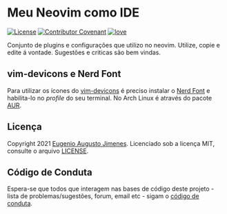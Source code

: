 # Meu Neovim como IDE

[![License](https://img.shields.io/badge/License-MIT-lightgray)](/LICENSE)
[![Contributor Covenant](https://img.shields.io/badge/Contributor%20Covenant-2.0-lightblue)](/code_of_conduct.md)
[![love](https://img.shields.io/badge/Build%20With-%F0%9F%96%A4-lightgreen)](https://callmarx.github.io)

Conjunto de plugins e configurações que utilizo no neovim. Utilize, copie e edite á vontade.
Sugestões e criticas são bem vindas.

## vim-devicons e Nerd Font

Para utilizar os ícones do [vim-devicons](https://github.com/ryanoasis/vim-devicons) é preciso
instalar o [Nerd Font](https://www.nerdfonts.com) e habilita-lo no *profile* do seu terminal. No
Arch Linux é através do pacote [AUR](https://aur.archlinux.org/packages/nerd-fonts-complete).

## Licença

Copyright 2021 [Eugenio Augusto Jimenes](https://callmarx.github.io).
Licenciado sob a licença MIT, consulte o arquivo [LICENSE](/LICENSE).

## Código de Conduta

Espera-se que todos que interagem nas bases de código deste projeto - lista de problemas/sugestões,
forum, email etc - sigam o [código de conduta](/code_of_conduct.md).
